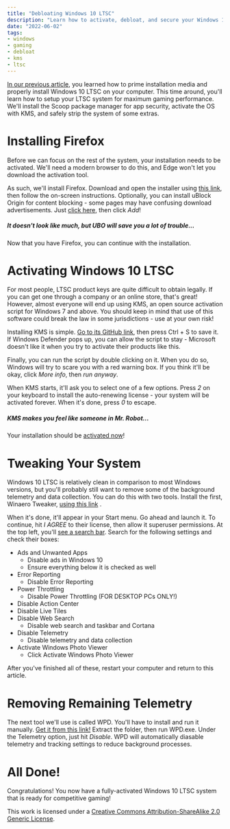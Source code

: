 ```yaml
---
title: "Debloating Windows 10 LTSC"
description: "Learn how to activate, debloat, and secure your Windows 10 LTSC system!"
date: "2022-06-02"
tags:
- windows
- gaming
- debloat
- kms
- ltsc
---
```


[In our previous article](/2022/05/18/ltsc22/), you learned how to prime installation media and properly install Windows 10 LTSC on your computer. This time around, you'll learn how to setup your LTSC system for maximum gaming performance. We'll install the Scoop package manager for app security, activate the OS with KMS, and safely strip the system of some extras. 

# Installing Firefox
Before we can focus on the rest of the system, your installation needs to be activated. We'll need a modern browser to do this, and Edge won't let you download the activation tool. 

As such, we'll install Firefox. Download and open the installer using [this link](https://www.mozilla.org/en-US/firefox/new/), then follow the on-screen instructions. Optionally, you can install uBlock Origin for content blocking - some pages may have confusing download advertisements. Just [click here](https://addons.mozilla.org/en-US/firefox/addon/ublock-origin/), then click _Add_!

##### It doesn't look like much, but UBO will save you a lot of trouble...

Now that you have Firefox, you can continue with the installation. 

# Activating Windows 10 LTSC

For most people, LTSC product keys are quite difficult to obtain legally. If you can get one through a company or an online store, that's great! However, almost everyone will end up using KMS, an open source activation script for Windows 7 and above. You should keep in mind that use of this software could break the law in some jurisdictions - use at your own risk! 

Installing KMS is simple. [Go to its GitHub link](https://raw.githubusercontent.com/abbodi1406/KMS_VL_ALL_AIO/master/KMS_VL_ALL_AIO.cmd), then press Ctrl + S to save it. If Windows Defender pops up, you can allow the script to stay - Microsoft doesn't like it when you try to activate their products like this.

Finally, you can run the script by double clicking on it. When you do so, Windows will try to scare you with a red warning box. If you think it'll be okay, click _More info_, then _run anyway_. 

When KMS starts, it'll ask you to select one of a few options. Press _2_ on your keyboard to install the auto-renewing license - your system will be activated forever. When it's done, press _0_ to escape.

##### KMS makes you feel like someone in Mr. Robot...

Your installation should be [activated now](https://archive.org/download/screenshot-from-2022-05-20-10-18-33/Screenshot%20from%202022-05-20%2010-18-33.png)! 

# Tweaking Your System
Windows 10 LTSC is relatively clean in comparison to most Windows versions, but you'll probably still want to remove some of the background telemetry and data collection. You can do this with two tools. Install the first, Winaero Tweaker, [using this link](https://winaerotweaker.com/download/) . 

When it's done, it'll appear in your Start menu. Go ahead and launch it. To continue, hit _I AGREE_ to their license, then allow it superuser permissions. At the top left, you'll [see a search bar](https://archive.org/download/2022-06-02-13-11-1/2022-06-02_13-11_1.png). Search for the following settings and check their boxes: 
- Ads and Unwanted Apps
	- Disable ads in Windows 10
	- Ensure everything below it is checked as well
- Error Reporting
	- Disable Error Reporting
- Power Throttling
	- Disable Power Throttling (FOR DESKTOP PCs ONLY!)
- Disable Action Center
- Disable Live Tiles
- Disable Web Search
	- Disable web search and taskbar and Cortana
- Disable Telemetry
	- Disable telemetry and data collection
- Activate Windows Photo Viewer
	- Click Activate Windows Photo Viewer

After you've finished all of these, restart your computer and return to this article. 

# Removing Remaining Telemetry

The next tool we'll use is called WPD. You'll have to install and run it manually. [Get it from this link!](https://wpd.app/get/latest.zip) Extract the folder, then run WPD.exe. Under the Telemetry option, just hit _Disable_. WPD will automatically diasable telemetry and tracking settings to reduce background processes. 

# All Done!

Congratulations! You now have a fully-activated Windows 10 LTSC system that is ready for competitive gaming! 

This work is licensed under a [Creative Commons Attribution-ShareAlike 2.0 Generic License](http://creativecommons.org/licenses/by-sa/2.0/).

